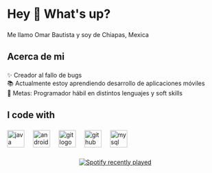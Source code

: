<h1 align="left">Hey 👋 What's up?</h1>

###

<p align="left">Me llamo Omar Bautista y soy de Chiapas, Mexica</p>

###

<h2 align="left">Acerca de mi</h2>

###

<p align="left">✨ Creador al fallo de bugs<br>📚 Actualmente estoy aprendiendo desarrollo de aplicaciones móviles<br>🎯 Metas: Programador hábil en distintos lenguajes y soft skills</p>

###

<h2 align="left">I code with</h2>

###

<div align="left">
  <img src="https://cdn.jsdelivr.net/gh/devicons/devicon/icons/java/java-original.svg" height="40" alt="java logo"  />
  <img width="12" />
  <img src="https://cdn.jsdelivr.net/gh/devicons/devicon/icons/androidstudio/androidstudio-original.svg" height="40" alt="androidstudio logo"  />
  <img width="12" />
  <img src="https://cdn.jsdelivr.net/gh/devicons/devicon/icons/git/git-original.svg" height="40" alt="git logo"  />
  <img width="12" />
  <img src="https://cdn.jsdelivr.net/gh/devicons/devicon/icons/github/github-original.svg" height="40" alt="github logo"  />
  <img width="12" />
  <img src="https://cdn.jsdelivr.net/gh/devicons/devicon/icons/mysql/mysql-original.svg" height="40" alt="mysql logo"  />
</div>

###

<div align="center">
  <a href="https://open.spotify.com/user/Ømar Bautista Ramirez">
    <img src="https://spotify-recently-played-readme.vercel.app/api?user=%C3%98mar%20Bautista%20Ramirez&count=6&unique=false" alt="Spotify recently played"  />
  </a>
</div>

###
